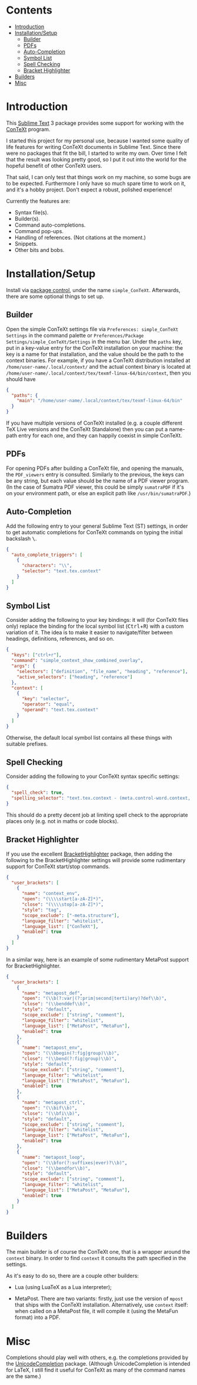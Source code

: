 # Contents

- [Introduction](#introduction)
- [Installation/Setup](#installationsetup)
  - [Builder](#builder)
  - [PDFs](#pdfs)
  - [Auto-Completion](#auto-completion)
  - [Symbol List](#symbol-list)
  - [Spell Checking](#spell-checking)
  - [Bracket Highlighter](#bracket-highlighter)
- [Builders](#builders)
- [Misc](#misc)

# Introduction

This [Sublime Text][sublime-text] 3 package provides some support for working with the [ConTeXt][context-introduction] program.

I started this project for my personal use, because I wanted some quality of life features for writing ConTeXt documents in Sublime Text. Since there were no packages that fit the bill, I started to write my own. Over time I felt that the result was looking pretty good, so I put it out into the world for the hopeful benefit of other ConTeXt users.

That said, I can only test that things work on my machine, so some bugs are to be expected. Furthermore I only have so much spare time to work on it, and it's a hobby project. Don't expect a robust, polished experience!

Currently the features are:

- Syntax file(s).
- Builder(s).
- Command auto-completions.
- Command pop-ups.
- Handling of references. (Not citations at the moment.)
- Snippets.
- Other bits and bobs.

# Installation/Setup

Install via [package control][package-control], under the name `simple_ConTeXt`. Afterwards, there are some optional things to set up.

## Builder

Open the simple ConTeXt settings file via `Preferences: simple_ConTeXt Settings` in the command palette or `Preferences/Package Settings/simple_ConTeXt/Settings` in the menu bar. Under the `paths` key, put in a key-value entry for the ConTeXt installation on your machine: the key is a name for that installation, and the value should be the path to the context binaries. For example, if you have a ConTeXt distribution installed at `/home/user-name/.local/context/` and the actual context binary is located at `/home/user-name/.local/context/tex/texmf-linux-64/bin/context`, then you should have

```JSON
{
  "paths": {
    "main": "/home/user-name/.local/context/tex/texmf-linux-64/bin"
  }
}
```

If you have multiple versions of ConTeXt installed (e.g. a couple different TeX Live versions and the ConTeXt Standalone) then you can put a name-path entry for each one, and they can happily coexist in simple ConTeXt.

## PDFs

For opening PDFs after building a ConTeXt file, and opening the manuals, the `PDF_viewers` entry is consulted. Similarly to the previous, the keys can be any string, but each value should be the name of a PDF viewer program. (In the case of Sumatra PDF viewer, this could be simply `sumatraPDF` if it's on your environment path, or else an explicit path like `/usr/bin/sumatraPDF`.)

## Auto-Completion

Add the following entry to your general Sublime Text (ST) settings, in order to get automatic completions for ConTeXt commands on typing the initial backslash <kbd>\\</kbd>.

```JSON
{
  "auto_complete_triggers": [
    {
      "characters": "\\",
      "selector": "text.tex.context"
    }
  ]
}
```

## Symbol List

Consider adding the following to your key bindings: it will (for ConTeXt files only) replace the binding for the local symbol list (<kbd>Ctrl</kbd>+<kbd>R</kbd>) with a custom variation of it. The idea is to make it easier to navigate/filter between headings, definitions, references, and so on.

```JSON
{
  "keys": ["ctrl+r"],
  "command": "simple_context_show_combined_overlay",
  "args": {
    "selectors": ["definition", "file_name", "heading", "reference"],
    "active_selectors": ["heading", "reference"]
  },
  "context": [
    {
      "key": "selector",
      "operator": "equal",
      "operand": "text.tex.context"
    }
  ]
}
```

Otherwise, the default local symbol list contains all these things with suitable prefixes.

## Spell Checking

Consider adding the following to your ConTeXt syntax specific settings:

```JSON
{
  "spell_check": true,
  "spelling_selector": "text.tex.context - (meta.control-word.context, meta.environment.math.context, meta.brackets.context, source, markup.raw, comment)"
}
```

This should do a pretty decent job at limiting spell check to the appropriate places only (e.g. not in maths or code blocks).

## Bracket Highlighter

If you use the excellent [BracketHighlighter][bracket-highlighter] package, then adding the following to the BracketHighlighter settings will provide some rudimentary support for ConTeXt start/stop commands.

```JSON
{
  "user_brackets": [
    {
      "name": "context_env",
      "open": "(\\\\start[a-zA-Z]*)",
      "close": "(\\\\stop[a-zA-Z]*)",
      "style": "tag",
      "scope_exclude": ["-meta.structure"],
      "language_filter": "whitelist",
      "language_list": ["ConTeXt"],
      "enabled": true
    }
  ]
}
```

In a similar way, here is an example of some rudimentary MetaPost support for BracketHighlighter.

```JSON
{
  "user_brackets": [
    {
      "name": "metapost_def",
      "open": "(\\b(?:var|(?:prim|second|terti)ary)?def\\b)",
      "close": "(\\benddef\\b)",
      "style": "default",
      "scope_exclude": ["string", "comment"],
      "language_filter": "whitelist",
      "language_list": ["MetaPost", "MetaFun"],
      "enabled": true
    },
    {
      "name": "metapost_env",
      "open": "(\\bbegin(?:fig|group)\\b)",
      "close": "(\\bend(?:fig|group)\\b)",
      "style": "default",
      "scope_exclude": ["string", "comment"],
      "language_filter": "whitelist",
      "language_list": ["MetaPost", "MetaFun"],
      "enabled": true
    },
    {
      "name": "metapost_ctrl",
      "open": "(\\bif\\b)",
      "close": "(\\bfi\\b)",
      "style": "default",
      "scope_exclude": ["string", "comment"],
      "language_filter": "whitelist",
      "language_list": ["MetaPost", "MetaFun"],
      "enabled": true
    },
    {
      "name": "metapost_loop",
      "open": "(\\bfor(?:suffixes|ever)?\\b)",
      "close": "(\\bendfor\\b)",
      "style": "default",
      "scope_exclude": ["string", "comment"],
      "language_filter": "whitelist",
      "language_list": ["MetaPost", "MetaFun"],
      "enabled": true
    }
  ]
}
```

# Builders

The main builder is of course the ConTeXt one, that is a wrapper around the `context` binary. In order to find `context` it consults the path specified in the settings.

As it's easy to do so, there are a couple other builders:

- Lua (using LuaTeX as a Lua interpreter);

- MetaPost. There are two variants: firstly, just use the version of `mpost` that ships with the ConTeXt installation. Alternatively, use `context` itself: when called on a MetaPost file, it will compile it (using the MetaFun format) into a PDF.

# Misc

Completions should play well with others, e.g. the completions provided by the [UnicodeCompletion][unicode-completion] package. (Although UnicodeCompletion is intended for LaTeX, I still find it useful for ConTeXt as many of the command names are the same.)

[context-introduction]: http://wiki.contextgarden.net/What_is_ConTeXt
[package-control]:      https://packagecontrol.io
[sublime-text]:         https://www.sublimetext.com
[unicode-completion]:   https://github.com/randy3k/UnicodeCompletion
[bracket-highlighter]:  https://github.com/facelessuser/BracketHighlighter
